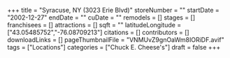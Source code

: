 +++
title = "Syracuse, NY (3023 Erie Blvd)"
storeNumber = ""
startDate = "2002-12-27"
endDate = ""
cuDate = ""
remodels = []
stages = []
franchisees = []
attractions = []
sqft = ""
latitudeLongitude = ["43.05485752","-76.08709213"]
citations = []
contributors = []
downloadLinks = []
pageThumbnailFile = "VNMUvZ9gnOaWm8IORiDF.avif"
tags = ["Locations"]
categories = ["Chuck E. Cheese's"]
draft = false
+++
